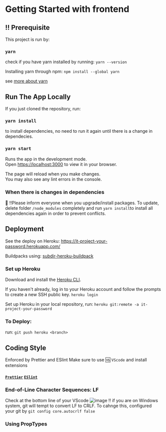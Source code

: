 # Getting Started with frontend

## :bangbang: Prerequisite

This project is run by:

### `yarn`

check if you have yarn installed by running:
`yarn --version`

Installing yarn through npm:
`npm install --global yarn`

see [more about yarn](https://classic.yarnpkg.com/en/docs/getting-started)

## Run The App Locally

If you just cloned the repository, run:

### `yarn install`

to install dependencies, no need to run it again until there is a change in dependecies.

### `yarn start`

Runs the app in the development mode.\
Open [https://localhost:3000](https://localhost:3000) to view it in your browser.

The page will reload when you make changes.\
You may also see any lint errors in the console.

### When there is changes in dependencies

:pray: :bangbang:Please inform everyone when you upgrade/install packages.
To update, delete folder `/node_modules` completely and run `yarn install`to install all dependencies again in order to prevent conflicts.

## Deployment

See the deploy on Heroku:
https://it-project-your-password.herokuapp.com/

Buildpacks using:
[subdir-heroku-buildpack](https://github.com/timanovsky/subdir-heroku-buildpack)

### Set up Heroku

Download and install the [Heroku CLI](https://devcenter.heroku.com/articles/heroku-cli).

If you haven't already, log in to your Heroku account and follow the prompts to create a new SSH public key.
`heroku login`

Set up Heroku in your local repository, run:
`heroku git:remote -a it-project-your-password`

### To Deploy:

run:
`git push heroku <branch>`

## Coding Style

Enforced by Prettier and ESlint
Make sure to use :vs: `VScode` and install extensions

#### [`Prettier`](https://marketplace.visualstudio.com/items?itemName=esbenp.prettier-vscode) [`ESlint`](https://marketplace.visualstudio.com/items?itemName=dbaeumer.vscode-eslint)

### End-of-Line Character Sequences: LF

Check at the bottom line of your VScode
![image](https://user-images.githubusercontent.com/76548593/183066753-b3c8a3b1-89b7-42c4-9007-ae5fa7cc0401.png)
:bangbang: if you are on Windows system, git will tempt to convert LF to CRLF. To cahnge this, configured your git by
`git config core.autocrlf false`

### Using PropTypes
